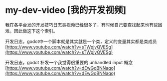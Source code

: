 # my-dev-video [我的开发视频]
我在各平台发的开发技巧日志类视频已经很多了，有时候自己要查找起来也有些困难。因此做这下这个索引。

开发日志，godot中一个脚本就是其实就是一个类，定义的变量其实都是类成员
[https://www.youtube.com/watch?v=sTWpjvQVESg](https://www.youtube.com/watch?v=sTWpjvQVESg)

开发日志，godot 补发一个我觉得很重要的 unhandled input 概念
[https://www.youtube.com/watch?v=dEwGoBNNaqo](https://www.youtube.com/watch?v=dEwGoBNNaqo)


